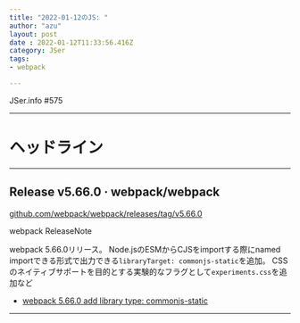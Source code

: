 ```yaml
---
title: "2022-01-12のJS: "
author: "azu"
layout: post
date : 2022-01-12T11:33:56.416Z
category: JSer
tags:
- webpack

---
```


JSer.info #575

----

<h1 class="site-genre">ヘッドライン</h1>

----

## Release v5.66.0 · webpack/webpack
[github.com/webpack/webpack/releases/tag/v5.66.0](https://github.com/webpack/webpack/releases/tag/v5.66.0 "Release v5.66.0 · webpack/webpack")
<p class="jser-tags jser-tag-icon"><span class="jser-tag">webpack</span> <span class="jser-tag">ReleaseNote</span></p>

webpack 5.66.0リリース。
Node.jsのESMからCJSをimportする際にnamed importできる形式で出力できる`libraryTarget: commonjs-static`を追加。
CSSのネイティブサポートを目的とする実験的なフラグとして`experiments.css`を追加など

- [webpack 5.66.0 add library type: commonjs-static](https://gist.github.com/azu/eed67b26171fbb0643024ce3e1c85b35 "webpack 5.66.0 add library type: commonjs-static")

----
